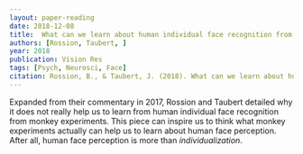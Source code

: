 ```yaml
---
layout: paper-reading
date: 2018-12-08
title:  What can we learn about human individual face recognition from experimental studies in monkeys?
authors: [Rossion, Taubert, ]
year: 2018
publication: Vision Res
tags: [Psych, Neurosci, Face]
citation: Rossion, B., & Taubert, J. (2018). What can we learn about human individual face recognition from experimental studies in monkeys?. Vision research.
---
```


Expanded from their commentary in 2017, Rossion and Taubert detailed why it does not really help us to learn from human individual face recognition from monkey experiments. This piece can inspire us to think what monkey experiments actually can help us to learn about human face perception. After all, human face perception is more than *individualization*.
